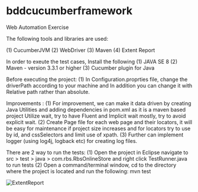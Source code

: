 # bddcucumberframework
Web Automation Exercise

The following tools and libraries are used:

(1) CucumberJVM 
(2) WebDriver 
(3) Maven 
(4) Extent Report

In order to exeute the test cases, Install the following 
(1) JAVA SE 8 
(2) Maven - version 3.3.1 or higher 
(3) Cucumber plugin for Java

Before executing the project: 
(1) In Configuration.proprties file, change the driverPath according to your machine and In addition you can change it with Relative path rather than absolute. 
 
Improvements :
(1) For improvement, we can make it data driven by creating Java Utilities and adding dependencies in pom.xml as it is a maven based project
Utilize wait, try to have Fluent and Implicit wait mostly, try to avoid explicit wait.
(2) Create Page file for each web page and their locators, it will be easy for maintenance if project size increases and for locators try to use by id, 
and cssSelectors and limit use of xpath. 
(3) Further can implement logger (using log4j, logback etc) for creating log files.

There are 2 way to run the tests: 
(1) Open the project in Eclipse navigate to src > test > java > com.rbs.RbsOnlineStore and right click TestRunner.java to run tests 
(2) Open a command/terminal window, cd to the directory where the project is located and run the following: mvn test

![ExtentReport](https://user-images.githubusercontent.com/29259684/107400608-f5ffa300-6b27-11eb-8ad4-1039c0924a50.PNG)
